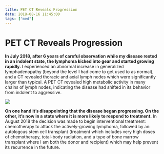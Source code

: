 ```yaml
---
title: PET CT Reveals Progression
date: 2018-08-16 11:45:00
tags: ["med"]
---
```


# PET CT Reveals Progression

**In July 2018, after 6 years of careful observation while my disease rested in an indolent state, the lymphoma kicked into gear and started growing rapidly.** I experienced an abnormal increase in generalized lymphadenopathy (beyond the level I had come to get used to as normal), and a CT revealed thoracic and axial lymph nodes which were significantly larger than typical. A PET CT revealed high metabolic activity in many chains of lymph nodes, indicating the disease had shifted in its behavior from indolent to aggressive.

<div class="text-center img-medium">

[![](2012vs2018_thumb.jpg)](2012vs2018.png)

</div>

**On one hand it’s disappointing that the disease began progressing. On the other, it’s now in a state where it is more likely to respond to treatment.** In August 2018 the decision was made to begin interventional treatment: chemotherapy to attack the actively-growing lymphoma, followed by an autologous stem cell transplant (treatment which includes very high doses of chemotherapy, total-body radiation, and a type of bone marrow transplant where I am both the donor and recipient) which may help prevent its recurrence in the future.